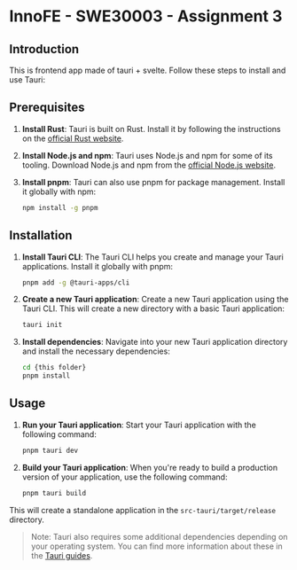 # InnoFE - SWE30003 - Assignment 3

## Introduction

This is frontend app made of tauri + svelte.
Follow these steps to install and use Tauri:

## Prerequisites

1. **Install Rust**: Tauri is built on Rust. Install it by following the instructions on the [official Rust website](https://www.rust-lang.org/tools/install).

2. **Install Node.js and npm**: Tauri uses Node.js and npm for some of its tooling. Download Node.js and npm from the [official Node.js website](https://nodejs.org/en/download/).

3. **Install pnpm**: Tauri can also use pnpm for package management. Install it globally with npm:

    ```bash
    npm install -g pnpm
    ```

## Installation

1. **Install Tauri CLI**: The Tauri CLI helps you create and manage your Tauri applications. Install it globally with pnpm:

    ```bash
    pnpm add -g @tauri-apps/cli
    ```

2. **Create a new Tauri application**: Create a new Tauri application using the Tauri CLI. This will create a new directory with a basic Tauri application:

    ```bash
    tauri init
    ```

3. **Install dependencies**: Navigate into your new Tauri application directory and install the necessary dependencies:

    ```bash
    cd {this folder}
    pnpm install
    ```

## Usage

1. **Run your Tauri application**: Start your Tauri application with the following command:

    ```bash
    pnpm tauri dev
    ```

2. **Build your Tauri application**: When you're ready to build a production version of your application, use the following command:

    ```bash
    pnpm tauri build
    ```

This will create a standalone application in the `src-tauri/target/release` directory.

> Note: Tauri also requires some additional dependencies depending on your operating system. You can find more information about these in the [Tauri guides](https://tauri.app/v1/guides/).
